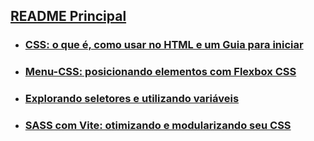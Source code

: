 

## [README Principal](../README.md)

- ### [CSS: o que é, como usar no HTML e um Guia para iniciar](definicaoCSS.md)

- ### [Menu-CSS: posicionando elementos com Flexbox CSS](Flexbox/menu.md)

- ### [Explorando seletores e utilizando variáveis](./Explorando_Seletores_Variaveis/menu.md)

- ### [SASS com Vite: otimizando e modularizando seu CSS](./Sass-Vite/menu.md)